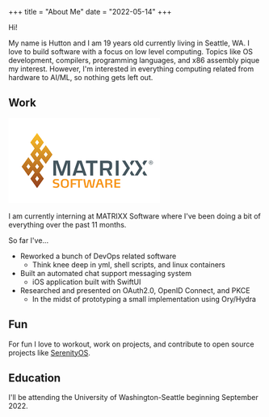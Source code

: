 +++
title = "About Me"
date = "2022-05-14"
+++

Hi! 

My name is Hutton and I am 19 years old currently living in Seattle, WA.  I love to build software with a focus on low 
level computing. Topics like OS development, compilers, programming languages, and x86 assembly pique my 
interest. However, I'm interested in everything computing related from hardware to AI/ML, so nothing gets left out.

## Work
![MATRIXX Software](/MATRIXXLogo.png)  

I am currently interning at MATRIXX Software where I've been doing a bit of everything over the past 11 months.

So far I've...  
* Reworked a bunch of DevOps related software  
    * Think knee deep in yml, shell scripts, and linux containers
* Built an automated chat support messaging system
    * iOS application built with SwiftUI
* Researched and presented on OAuth2.0, OpenID Connect, and PKCE
    * In the midst of prototyping a small implementation using Ory/Hydra

## Fun
For fun I love to workout, work on projects, and contribute to open source projects like [SerenityOS](github.com/serenityOS/serenity).

## Education

I'll be attending the University of Washington-Seattle beginning September 2022.
